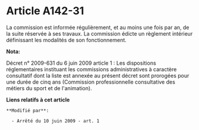 # Article A142-31

La commission est informée régulièrement, et au moins une fois par an, de la suite réservée à ses travaux. La commission
édicte un règlement intérieur définissant les modalités de son fonctionnement.

**Nota:**

Décret n° 2009-631 du 6 juin 2009 article 1 : Les dispositions réglementaires instituant les commissions administratives à
caractère consultatif dont la liste est annexée au présent décret sont prorogées pour une durée de cinq ans (Commission
professionnelle consultative des métiers du sport et de l'animation).

**Liens relatifs à cet article**

	**Modifié par**:

	  - Arrêté du 10 juin 2009 - art. 1

